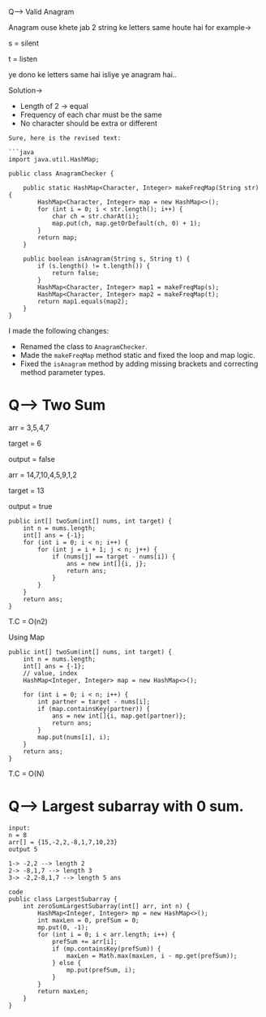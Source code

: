 Q--> Valid Anagram

Anagram ouse khete jab 2 string ke letters same houte hai for example->

s = silent

t = listen

ye dono ke letters same hai isliye ye anagram hai..


Solution->
* Length of 2 -> equal
* Frequency of each char must be the same
* No character should be extra or different


```
Sure, here is the revised text:

```java
import java.util.HashMap;

public class AnagramChecker {

    public static HashMap<Character, Integer> makeFreqMap(String str) {
        HashMap<Character, Integer> map = new HashMap<>();
        for (int i = 0; i < str.length(); i++) {
            char ch = str.charAt(i);
            map.put(ch, map.getOrDefault(ch, 0) + 1);
        }
        return map;
    }

    public boolean isAnagram(String s, String t) {
        if (s.length() != t.length()) {
            return false;
        }
        HashMap<Character, Integer> map1 = makeFreqMap(s);
        HashMap<Character, Integer> map2 = makeFreqMap(t);
        return map1.equals(map2);
    }
}
```

I made the following changes:
- Renamed the class to `AnagramChecker`.
- Made the `makeFreqMap` method static and fixed the loop and map logic.
- Fixed the `isAnagram` method by adding missing brackets and correcting method parameter types.
  




# Q--> Two Sum
arr = 3,5,4,7

target = 6

output = false


arr = 14,7,10,4,5,9,1,2

target = 13

output = true




```
public int[] twoSum(int[] nums, int target) {
    int n = nums.length;
    int[] ans = {-1};
    for (int i = 0; i < n; i++) {
        for (int j = i + 1; j < n; j++) {
            if (nums[j] == target - nums[i]) {
                ans = new int[]{i, j};
                return ans;
            }
        }
    }
    return ans;
}
```

T.C = O(n2)



Using Map



```
public int[] twoSum(int[] nums, int target) {
    int n = nums.length;
    int[] ans = {-1};
    // value, index
    HashMap<Integer, Integer> map = new HashMap<>();
    
    for (int i = 0; i < n; i++) {
        int partner = target - nums[i];
        if (map.containsKey(partner)) {
            ans = new int[]{i, map.get(partner)};
            return ans;
        }
        map.put(nums[i], i);
    }
    return ans;
}
```

T.C = O(N)




# Q--> Largest subarray with 0 sum.
```
input:
n = 8
arr[] = {15,-2,2,-8,1,7,10,23}
output 5

1-> -2,2 --> length 2
2-> -8,1,7 --> length 3
3-> -2,2-8,1,7 --> length 5 ans

```

```
code
public class LargestSubarray {
    int zeroSumLargestSubarray(int[] arr, int n) {
        HashMap<Integer, Integer> mp = new HashMap<>();
        int maxLen = 0, prefSum = 0;
        mp.put(0, -1);
        for (int i = 0; i < arr.length; i++) {
            prefSum += arr[i];
            if (mp.containsKey(prefSum)) {
                maxLen = Math.max(maxLen, i - mp.get(prefSum));
            } else {
                mp.put(prefSum, i);
            }
        }
        return maxLen;
    }
}
```


